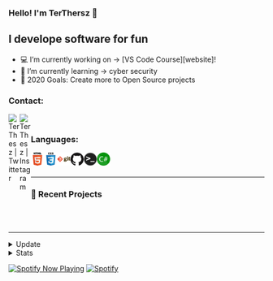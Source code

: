 ### Hello! I'm TerThersz 🌌

## I develope software for fun
- 💻 I’m currently working on -> [VS Code Course][website]!
- 📖 I’m currently learning -> cyber security
- 🎉 2020 Goals: Create more to Open Source projects

### Contact:

[<img align="left" alt="TerThesz | Twitter" width="22px" src="https://cdn.jsdelivr.net/npm/simple-icons@v3/icons/twitter.svg" />][twitter]
[<img align="left" alt="TerThesz | Instagram" width="22px" src="https://cdn.jsdelivr.net/npm/simple-icons@v3/icons/instagram.svg" />][instagram]

<br />

### Languages:

<img align="left" alt="HTML5" width="26px" src="https://raw.githubusercontent.com/github/explore/80688e429a7d4ef2fca1e82350fe8e3517d3494d/topics/html/html.png" />
<img align="left" alt="CSS3" width="26px" src="https://raw.githubusercontent.com/github/explore/80688e429a7d4ef2fca1e82350fe8e3517d3494d/topics/css/css.png" />
<img align="left" alt="Git" width="26px" src="https://raw.githubusercontent.com/github/explore/80688e429a7d4ef2fca1e82350fe8e3517d3494d/topics/git/git.png" />
<img align="left" alt="GitHub" width="26px" src="https://raw.githubusercontent.com/github/explore/78df643247d429f6cc873026c0622819ad797942/topics/github/github.png" />
<img align="left" alt="HTML5" width="26px" src="https://raw.githubusercontent.com/github/explore/80688e429a7d4ef2fca1e82350fe8e3517d3494d/topics/terminal/terminal.png" />
<img align="left" alt="HTML5" width="26px" src="https://raw.githubusercontent.com/github/explore/80688e429a7d4ef2fca1e82350fe8e3517d3494d/topics/csharp/csharp.png" />

<br />
<br />

---

### 📁 Recent Projects

<br />
<br />

---

<details>
  <summary>Update</summary>
  <!--START_SECTION:activity-->
</details>
<details>
  <summary>Stats</summary>
  <img align="left" alt="TerThesz's Github Stats" src="https://readme-stats-lilac.vercel.app/api?username=TerThesz&show_icons=true&hide_border=true" />
</details>

[<img src="https://https://ok.terthesz.vercel.app/api/spotify-playing" alt="Spotify Now Playing" width="350" />](https://open.spotify.com/user/q2yqua4age3g16rnwf4wwcujy)
[![Spotify](https://terthesz.vercel.app/api/spotify)](https://open.spotify.com/user/q2yqua4age3g16rnwf4wwcujy)
  
[twitter]: https://twitter.com/terthesz
[instagram]: https://instagram.com/TerThesz
[jsplaylist]: https://www.youtube.com/playlist?list=PLkwxH9e_vrALRJKu7wfXby3MKeflhTu6B
[cssplaylist]: https://www.youtube.com/playlist?list=PLkwxH9e_vrALSdvZuEh6gqQdmDoDIoqz4
[reactplaylist]: https://www.youtube.com/playlist?list=PLkwxH9e_vrAK4TdffpxKY3QGyHCpxFcQ0
